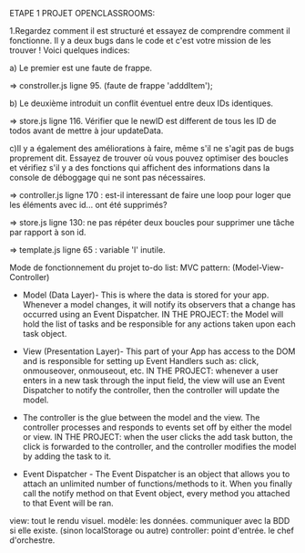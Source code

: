 ETAPE 1 PROJET OPENCLASSROOMS:

1.Regardez comment il est structuré et essayez de comprendre comment il fonctionne.
Il y a deux bugs dans le code et c'est votre mission de les trouver ! Voici quelques indices:

a) Le premier est une faute de frappe.

=> constroller.js ligne 95. (faute de frappe 'adddItem');

b) Le deuxième introduit un conflit éventuel entre deux IDs identiques.

=> store.js ligne 116. Vérifier que le newID est different de tous les ID de todos avant de mettre à jour updateData.

c)Il y a également des améliorations à faire, même s'il ne s'agit pas de bugs proprement dit. Essayez de trouver où vous pouvez optimiser des boucles et vérifiez s'il y a des fonctions qui affichent des informations dans la console de déboggage  qui ne sont pas nécessaires.

=> controller.js ligne 170 : est-il interessant de faire une loop pour loger que les éléments avec id... ont été supprimés?

=> store.js ligne 130: ne pas répéter deux boucles pour supprimer une tâche par rapport à son id.

=> template.js ligne 65 : variable 'l' inutile.

Mode de fonctionnement du projet to-do list:
MVC pattern: (Model-View-Controller)
- Model (Data Layer)- This is where the data is stored for your app. Whenever a model changes, it will notify its observers that a change has occurred using an Event Dispatcher. IN THE PROJECT: the Model will hold the list of tasks and be responsible for any actions taken upon each task object.

- View (Presentation Layer)- This part of your App has access to the DOM and is responsible for setting up Event Handlers such as: click, onmouseover, onmouseout, etc.  IN THE PROJECT: whenever a user enters in a new task through the input field, the view will use an Event Dispatcher to notify the controller, then the controller will update the model.

- The controller is the glue between the model and the view. The controller processes and responds to events set off by either the model or view. IN THE PROJECT: when the user clicks the add task button, the click is forwarded to the controller, and the controller modifies the model by adding the task to it.

- Event Dispatcher - The Event Dispatcher is an object that allows you to attach an unlimited number of functions/methods to it. When you finally call the notify method on that Event object, every method you attached to that Event will be ran.



view: tout le rendu visuel.
modèle: les données. communiquer avec la BDD si elle existe. (sinon localStorage ou autre)
controller: point d'entrée. le chef d'orchestre.
